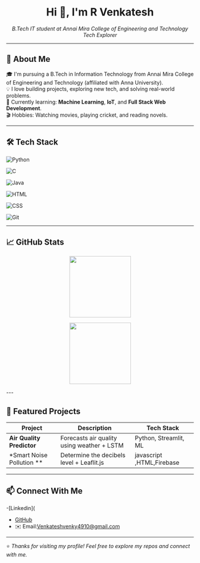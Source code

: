 <h1 align="center">Hi 👋, I'm R Venkatesh</h1>

<p align="center">
  <i>B.Tech IT student at Annai Mira College of Engineering and Technology</i><br>
  <i>Tech Explorer</i>
</p>

---

## 🚀 About Me

🎓 I'm pursuing a B.Tech in Information Technology from Annai Mira College of Engineering and Technology (affiliated with Anna University).  
💡 I love building projects, exploring new tech, and solving real-world problems.  
🎯 Currently learning: **Machine Learning**, **IoT**, and **Full Stack Web Development**.  
🎬 Hobbies: Watching movies, playing cricket, and reading novels.

---

## 🛠️ Tech Stack

![Python](https://img.shields.io/badge/-Python-3776AB?style=for-the-badge&logo=python&logoColor=white)

![C](https://img.shields.io/badge/-C-00599C?style=for-the-badge&logo=c&logoColor=white)

![Java](https://img.shields.io/badge/-Java-007396?style=for-the-badge&logo=java&logoColor=white)

![HTML](https://img.shields.io/badge/-HTML5-E34F26?style=for-the-badge&logo=html5&logoColor=white)

![CSS](https://img.shields.io/badge/-CSS3-1572B6?style=for-the-badge&logo=css3&logoColor=white)

![Git](https://img.shields.io/badge/-Git-F05032?style=for-the-badge&logo=git&logoColor=white)

---

## 📈 GitHub Stats

<p align="center">
  <img src="https://github-readme-stats.vercel.app/api/top-langs/?username=Venkatesh-107&layout=compact&theme=radical" height="165">
</p>
<p align="center">
  <img src="https://github-readme-stats.vercel.app/api?username=Venkatesh-107&show_icons=true&theme=radical" height="165">
</p>
---

## 📂 Featured Projects

| Project | Description | Tech Stack |
|--------|-------------|------------|
| **Air Quality Predictor** | Forecasts air quality using weather + LSTM | Python, Streamlit, ML |
| *Smart Noise Pollution ** | Determine the decibels level + Leaflit.js | javascript ,HTML,Firebase |

---

## 📫 Connect With Me

-[Linkedin](
- [GitHub](https://github.com/Venkatesh-107)  
- ✉️ Email:Venkateshvenky4910@gmail.com

---

⭐ *Thanks for visiting my profile! Feel free to explore my repos and connect with me.*  
